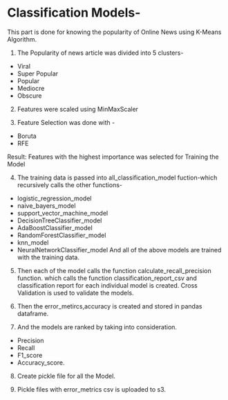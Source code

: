 # Classification Models-

This part is done for knowing the popularity of Online News using K-Means Algorithm.

1. The Popularity of news article was divided into 5 clusters-
- Viral
- Super Popular 
- Popular
- Mediocre
- Obscure
  

2. Features were scaled using MinMaxScaler

3. Feature Selection was done with -
  - Boruta
  - RFE
 
 Result:
 Features with the highest importance was selected for Training the Model
 
 4. The training data is passed into all_classification_model fuction-which recursively calls the other functions-
  - logistic_regression_model
  - naive_bayers_model
  - support_vector_machine_model
  - DecisionTreeClassifier_model
  - AdaBoostClassifier_model
  - RandomForestClassifier_model
  - knn_model
  - NeuralNetworkClassifier_model
  And all of the above models are trained with the training data.
  
  5. Then each of the model calls the function calculate_recall_precision function.
  which calls the function classification_report_csv
  and classification report for each individual model is created.
  Cross Validation is used to validate the models.
  
  6. Then the error_metircs,accuracy is created and stored in pandas dataframe.
 
  7. And the models are ranked by taking into consideration.
  - Precision
  - Recall
  - F1_score
  - Accuracy_score.
  
  8. Create pickle file for all the Model.
  
  9. Pickle files with error_metrics csv is uploaded to s3.
 
  
